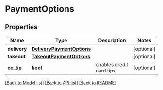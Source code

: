 # PaymentOptions

## Properties
Name | Type | Description | Notes
------------ | ------------- | ------------- | -------------
**delivery** | [**DeliveryPaymentOptions**](DeliveryPaymentOptions.md) |  | [optional] 
**takeout** | [**TakeoutPaymentOptions**](TakeoutPaymentOptions.md) |  | [optional] 
**cc_tip** | **bool** | enables credit card tips | [optional] 

[[Back to Model list]](../README.md#documentation-for-models) [[Back to API list]](../README.md#documentation-for-api-endpoints) [[Back to README]](../README.md)


